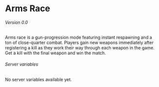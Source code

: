 Arms Race
=========
###### Version 0.0

Arms race is a gun-progression mode featuring instant respawning and a ton of close-quarter combat.
Players gain new weapons immediately after registering a kill as they work their way through each weapon in the game.
Get a kill with the final weapon and win the match.

###### Server variables

No server variables available yet.
